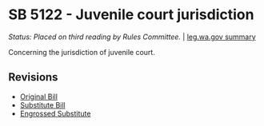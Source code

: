 # SB 5122 - Juvenile court jurisdiction
*Status: Placed on third reading by Rules Committee.* | [leg.wa.gov summary](https://app.leg.wa.gov/billsummary?BillNumber=5122&Year=2021)

Concerning the jurisdiction of juvenile court.

## Revisions
* [Original Bill](1/)
* [Substitute Bill](S/)
* [Engrossed Substitute](S.E/)